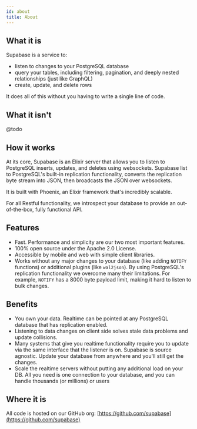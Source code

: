 ```yaml
---
id: about
title: About
---
```


## What it is

Supabase is a service to:

- listen to changes to your PostgreSQL database 
- query your tables, including filtering, pagination, and deeply nested relationships (just like GraphQL)
- create, update, and delete rows

It does all of this without you having to write a single line of code.

## What it isn't

@todo

## How it works 

At its core, Supabase is an Elixir server that allows you to listen to PostgreSQL inserts, updates, and deletes using websockets. Supabase list to PostgreSQL's built-in replication functionality, converts the replication byte stream into JSON, then broadcasts the JSON over websockets. 

It is built with Phoenix, an Elixir framework that's incredibly scalable. 

For all Restful functionality, we introspect your database to provide an out-of-the-box, fully functional API.

## Features

- Fast. Performance and simplicity are our two most important features.
- 100% open source under the Apache 2.0 License.
- Accessible by mobile and web with simple client libraries.
- Works without any major changes to your database (like adding `NOTIFY` functions) or additional plugins (like `wal2json`). By using PostgreSQL's replication functionality we overcome many their limitations. For example, `NOTIFY` has a 8000 byte payload limit, making it hard to listen to bulk changes.

## Benefits

- You own your data. Realtime can be pointed at any PostgreSQL database that has replication enabled.
- Listening to data changes on client side solves stale data problems and update collisions.
- Many systems that give you realtime functionality require you to update via the same interface that the listener is on. Supabase is source agnostic. Update your database from anywhere and you'll still get the changes.
- Scale the realtime servers without putting any additional load on your DB. All you need is one connection to your database, and you can handle thousands (or millions) or users

## Where it is

All code is hosted on our GitHub org: [https://github.com/supabase](https://github.com/supabase)
